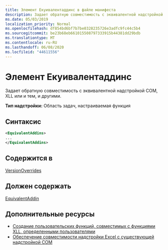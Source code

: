 ```yaml
---
title: Элемент Екуивалентаддинс в файле манифеста
description: Задает обратную совместимость с эквивалентной надстройкой COM, XLL или и тем, и другими.
ms.date: 05/03/2019
localization_priority: Normal
ms.openlocfilehash: df854bd6bf7b7be0328235726e3adfc9fc44c5b4
ms.sourcegitcommit: be23b68eb661015508797333915b44381dd29bdb
ms.translationtype: MT
ms.contentlocale: ru-RU
ms.lasthandoff: 06/08/2020
ms.locfileid: "44611556"
---
```

# <a name="equivalentaddins-element"></a>Элемент Екуивалентаддинс

Задает обратную совместимость с эквивалентной надстройкой COM, XLL или и тем, и другими.

**Тип надстройки:** Область задач, настраиваемая функция

## <a name="syntax"></a>Синтаксис

```XML
<EquivalentAddins>
...  
</EquivalentAddins>  
```

## <a name="contained-in"></a>Содержится в

[VersionOverrides](versionoverrides.md)

## <a name="must-contain"></a>Должен содержать

[EquivalentAddin](equivalentaddin.md)

## <a name="see-also"></a>Дополнительные ресурсы

- [Создание пользовательских функций, совместимых с функциями XLL, определенными пользователями](../../excel/make-custom-functions-compatible-with-xll-udf.md)
- [Обеспечение совместимости надстройки Excel с существующей надстройкой COM](../../develop/make-office-add-in-compatible-with-existing-com-add-in.md)